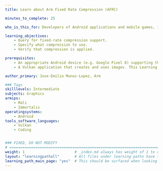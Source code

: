 ```yaml
---
title: Learn about Arm Fixed Rate Compression (AFRC)

minutes_to_complete: 25

who_is_this_for: Developers of Android applications and mobile games, interested in learning how to enable Arm Fixed Rate Compression (AFRC) to improve performance.

learning_objectives: 
    - Query for fixed-rate compression support.
    - Specify what compression to use.
    - Verify that compression is applied.

prerequisites:
    - An appropriate Android device (e.g. Google Pixel 8) supporting the required Vulkan extensions.
    - A Vulkan application that creates and uses images. This Learning Path shows how to use an API Sample in the [Khronos Vulkan Samples repository](https://github.com/KhronosGroup/Vulkan-Samples/blob/main/scripts/README.adoc#generate-api-sample) as an example.

author_primary: Jose-Emilio Munoz-Lopez, Arm

### Tags
skilllevels: Intermediate
subjects: Graphics
armips:
    - Mali
    - Immortalis
operatingsystems:
    - Android
tools_software_languages:
    - Vulkan
    - Coding


### FIXED, DO NOT MODIFY
# ================================================================================
weight: 1                       # _index.md always has weight of 1 to order correctly
layout: "learningpathall"       # All files under learning paths have this same wrapper
learning_path_main_page: "yes"  # This should be surfaced when looking for related content. Only set for _index.md of learning path content.
---
```

